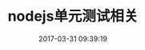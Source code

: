 ---
title: nodejs单元测试相关
date: 2017-03-31 09:39:19
categories: 
- 笔记
tags: 
- nodejs
- 测试
description: nodejs单元测试相关
---